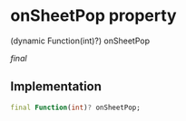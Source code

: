 


# onSheetPop property







(dynamic Function(int)?) onSheetPop
  
_<span class="feature">final</span>_






## Implementation

```dart
final Function(int)? onSheetPop;
```







